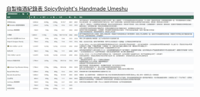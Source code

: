 
[自製梅酒紀錄表 Spicy9night's Handmade Umeshu](https://docs.google.com/spreadsheets/d/11LidyWrztT5xhVgtHwMbo2yG7i-uk9LS-X4G2lENeRg/edit?usp=sharing)
![梅酒照片](./table.jpg)